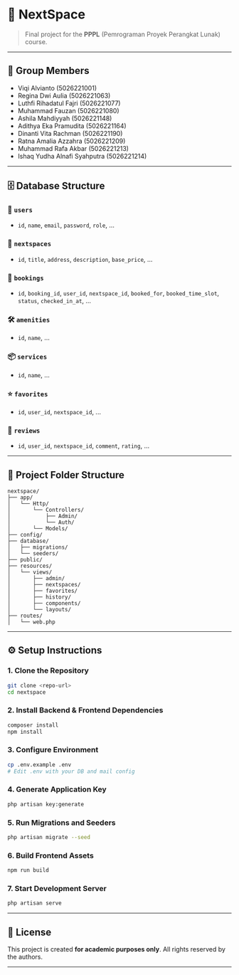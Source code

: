 # 🧠 NextSpace

> Final project for the **PPPL** (Pemrograman Proyek Perangkat Lunak) course.

---

## 👥 Group Members

* Viqi Alvianto (5026221001)
* Regina Dwi Aulia (5026221063)
* Luthfi Rihadatul Fajri (5026221077)
* Muhammad Fauzan (5026221080)
* Ashila Mahdiyyah (5026221148)
* Adithya Eka Pramudita (5026221164)
* Dinanti Vita Rachman (5026221190)
* Ratna Amalia Azzahra (5026221209)
* Muhammad Rafa Akbar (5026221213)
* Ishaq Yudha Alnafi Syahputra (5026221214)

---

## 🗄️ Database Structure

### 🔐 `users`

* `id`, `name`, `email`, `password`, `role`, ...

### 🏢 `nextspaces`

* `id`, `title`, `address`, `description`, `base_price`, ...

### 📅 `bookings`

* `id`, `booking_id`, `user_id`, `nextspace_id`, `booked_for`, `booked_time_slot`, `status`, `checked_in_at`, ...

### 🛠️ `amenities`

* `id`, `name`, ...

### 📦 `services`

* `id`, `name`, ...

### ⭐ `favorites`

* `id`, `user_id`, `nextspace_id`, ...

### 📝 `reviews`

* `id`, `user_id`, `nextspace_id`, `comment`, `rating`, ...


---

## 📁 Project Folder Structure

```
nextspace/
├── app/
│   └── Http/
│       └── Controllers/
│           ├── Admin/
│           └── Auth/
│       └── Models/
├── config/
├── database/
│   ├── migrations/
│   └── seeders/
├── public/
├── resources/
│   └── views/
│       ├── admin/
│       ├── nextspaces/
│       ├── favorites/
│       ├── history/
│       ├── components/
│       └── layouts/
├── routes/
│   └── web.php
```

---

## ⚙️ Setup Instructions

### 1. Clone the Repository

```bash
git clone <repo-url>
cd nextspace
```

### 2. Install Backend & Frontend Dependencies

```bash
composer install
npm install
```

### 3. Configure Environment

```bash
cp .env.example .env
# Edit .env with your DB and mail config
```

### 4. Generate Application Key

```bash
php artisan key:generate
```

### 5. Run Migrations and Seeders

```bash
php artisan migrate --seed
```

### 6. Build Frontend Assets

```bash
npm run build
```

### 7. Start Development Server

```bash
php artisan serve
```

---

## 📄 License

This project is created **for academic purposes only**.
All rights reserved by the authors.

---


